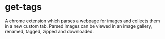 # get-tags
A chrome extension which parses a webpage for images and collects them in a new custom tab. Parsed images can be viewed in an image gallery, renamed, tagged, zipped and downloaded.
